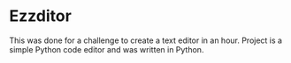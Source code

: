 # Ezzditor
This was done for a challenge to create a text editor in an hour.
Project is a simple Python code editor and was written in Python.

